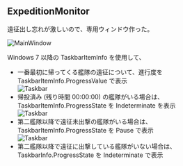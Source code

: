 ## ExpeditionMonitor
遠征出し忘れが激しいので、専用ウィンドウ作った。

![MainWindow](https://cloud.githubusercontent.com/assets/1779073/9337483/8ef9b3ae-461a-11e5-8769-e520846daac0.png)

Windows 7 以降の TaskbarItemInfo を使用して、
* 一番最初に帰ってくる艦隊の遠征について、進行度を TaskbarItemInfo.ProgressValue で表示  
![Taskbar](https://cloud.githubusercontent.com/assets/1779073/9338004/6c1fdd2e-461d-11e5-88dd-28e809432999.png)
* 帰投済み (残り時間 00:00:00) の艦隊がいる場合は、TaskbarItemInfo.ProgressState を Indeterminate を表示  
![Taskbar](https://cloud.githubusercontent.com/assets/1779073/9337900/f3721856-461c-11e5-9b30-39217f936cb9.gif)
* 第二艦隊以降で遠征未出撃の艦隊がいる場合は、TaskbarItemInfo.ProgressState を Pause で表示  
![Taskbar](https://cloud.githubusercontent.com/assets/1779073/9337984/4e6b28ba-461d-11e5-9987-000c49d5a5f8.png)
* 第二艦隊以降で遠征に出撃している艦隊がいない場合は、TaskbarInfo.ProgressState を Indeterminate で表示  
